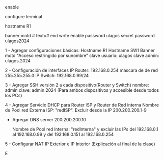 enable

configure terminal

hostname R1

banner motd # texto#
end
write
enable password ulagos
secret password ulagos2024




1 - Agregar configuraciones básicas:
Hostname R1
        Hostname SW1
        Banner motd "Acceso restringido por sunombre"
clave usuario: ulagos
clave admin: ulagos.2024

2 - Configuración de interfaces
    IP Router: 192.168.0.254 máscara de de red 255.255.255.0
    IP Switch: 192.168.0.99/24

3 - Agregar SSH versión 2 a cada dispositivo(Router y Switch)
nombre: admin clave: admin.2024
(Para ambos dispositivos y accesible desde todos los PCs)
 
4 - Agregar Servicio DHCP para Router ISP y Router de Red interna
    Nombre de Pool red Externa ISP: "redISP". Excluir desde la IP        200.200.200.1-9
  - Agregar DNS server 200.200.200.10

    Nombre de Pool red Interna: "redInterna" y excluir las IPs del 192.168.0.1 al 192.168.0.99 y del 192.168.0.151 al 192.168.0.254

5 - Configurar NAT
    IP Exterior  e IP Interior
 (Explicación al final de la clase)


E


